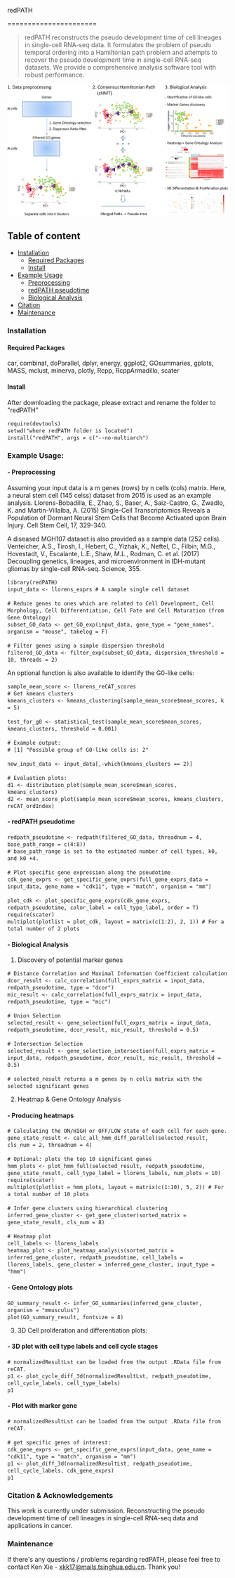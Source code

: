 redPATH

======================
> redPATH reconstructs the pseudo development time of cell lineages in single-cell RNA-seq data. It formulates the problem of pseudo temporal ordering into a Hamiltonian path problem and attempts to recover the pseudo development time in single-cell RNA-seq datasets. We provide a comprehensive analysis software tool with robust performance. 

![Overview of redPATH](sample_results/overview.png)

## Table of content
- [Installation](#installation)
    - [Required Packages](#required_packages)
    - [Install](#install)
- [Example Usage](#example_usage)
    - [Preprocessing](#preprocessing)
    - [redPATH pseudotime](#redpath_pseudotime)
    - [Biological Analysis](#bio_analysis)
- [Citation](#cite)
- [Maintenance](#maintenance)

### Installation
#### Required Packages
car, combinat, doParallel, dplyr, energy, ggplot2, GOsummaries, gplots, MASS, mclust, minerva, plotly, Rcpp, RcppArmadillo, scater
#### Install
After downloading the package, please extract and rename the folder to "redPATH"
```
require(devtools)
setwd("where redPATH folder is located")
install("redPATH", args = c("--no-multiarch")
```
### Example Usage:
#### - Preprocessing

Assuming your input data is a m genes (rows) by n cells (cols) matrix.
Here, a neural stem cell (145 celss) dataset from 2015 is used as an example analysis.
Llorens-Bobadilla, E., Zhao, S., Baser, A., Saiz-Castro, G., Zwadlo, K. and Martin-Villalba, A. (2015) Single-Cell Transcriptomics Reveals a Population of Dormant Neural Stem Cells that Become Activated upon Brain Injury. Cell Stem Cell, 17, 329-340.

A diseased MGH107 dataset is also provided as a sample data (252 cells).
Venteicher, A.S., Tirosh, I., Hebert, C., Yizhak, K., Neftel, C., Filbin, M.G., Hovestadt, V., Escalante, L.E., Shaw, M.L., Rodman, C. et al. (2017) Decoupling genetics, lineages, and microenvironment in IDH-mutant gliomas by single-cell RNA-seq. Science, 355.

```
library(redPATH)
input_data <- llorens_exprs # A sample single cell dataset

# Reduce genes to ones which are related to Cell Development, Cell Morphology, Cell Differentiation, Cell Fate and Cell Maturation (from Gene Ontology)
subset_GO_data <- get_GO_exp(input_data, gene_type = "gene_names", organism = "mouse", takelog = F)

# Filter genes using a simple dispersion threshold
filtered_GO_data <- filter_exp(subset_GO_data, dispersion_threshold = 10, threads = 2)

```

An optional function is also available to identify the G0-like cells:

```
sample_mean_score <- llorens_reCAT_scores
# Get kmeans clusters
kmeans_clusters <- kmeans_clustering(sample_mean_score$mean_scores, k = 5)

test_for_g0 <- statistical_test(sample_mean_score$mean_scores, kmeans_clusters, threshold = 0.001)

# Example output:
# [1] "Possible group of G0-like cells is: 2"

new_input_data <- input_data[,-which(kmeans_clusters == 2)]

# Evaluation plots:
d1 <- distribution_plot(sample_mean_score$mean_scores, kmeans_clusters)
d2 <- mean_score_plot(sample_mean_score$mean_scores, kmeans_clusters, reCAT_ordIndex)

```

#### - redPATH pseudotime

```
redpath_pseudotime <- redpath(filtered_GO_data, threadnum = 4, base_path_range = c(4:8))
# base_path_range is set to the estimated number of cell types, k0, and k0 +4. 

# Plot specific gene expression along the pseudotime
cdk_gene_exprs <- get_specific_gene_exprs(full_gene_exprs_data = input_data, gene_name = "cdk11", type = "match", organism = "mm")

plot_cdk <- plot_specific_gene_exprs(cdk_gene_exprs, redpath_pseudotime, color_label = cell_type_label, order = T)
require(scater)
multiplot(plotlist = plot_cdk, layout = matrix(c(1:2), 2, 1)) # For a total number of 2 plots

```

#### - Biological Analysis

1. Discovery of potential marker genes
```
# Distance Correlation and Maximal Information Coefficient calculation
dcor_result <- calc_correlation(full_exprs_matrix = input_data, redpath_pseudotime, type = "dcor") 
mic_result <- calc_correlation(full_exprs_matrix = input_data, redpath_pseudotime, type = "mic")

# Union Selection
selected_result <- gene_selection(full_exprs_matrix = input_data, redpath_pseudotime, dcor_result, mic_result, threshold = 0.5)

# Intersection Selection
selected_result <- gene_selection_intersection(full_exprs_matrix = input_data, redpath_pseudotime, dcor_result, mic_result, threshold = 0.5)

# selected_result returns a m genes by n cells matrix with the selected significant genes

```

2. Heatmap & Gene Ontology Analysis

#### - Producing heatmaps

```
# Calculating the ON/HIGH or OFF/LOW state of each cell for each gene.
gene_state_result <- calc_all_hmm_diff_parallel(selected_result, cls_num = 2, threadnum = 4) 

# Optional: plots the top 10 significant genes
hmm_plots <- plot_hmm_full(selected_result, redpath_pseudotime, gene_state_result, cell_type_label = llorens_labels, num_plots = 10)
require(scater)
multiplot(plotlist = hmm_plots, layout = matrix(c(1:10), 5, 2)) # For a total number of 10 plots

# Infer gene clusters using hierarchical clustering
inferred_gene_cluster <- get_gene_cluster(sorted_matrix = gene_state_result, cls_num = 8)

# Heatmap plot
cell_labels <- llorens_labels
heatmap_plot <- plot_heatmap_analysis(sorted_matrix = inferred_gene_cluster, redpath_pseudotime, cell_labels = llorens_labels, gene_cluster = inferred_gene_cluster, input_type = "hmm")

```

#### - Gene Ontology plots

```
GO_summary_result <- infer_GO_summaries(inferred_gene_cluster, organism = "mmusculus")
plot(GO_summary_result, fontsize = 8)

```

3. 3D Cell proliferation and differentiation plots:

#### - 3D plot with cell type labels and cell cycle stages
```
# normalizedResultLst can be loaded from the output .RData file from reCAT.
p1 <- plot_cycle_diff_3d(normalizedResultLst, redpath_pseudotime, cell_cycle_labels, cell_type_labels)
p1
```

#### - Plot with marker gene

```
# normalizedResultLst can be loaded from the output .RData file from reCAT.

# get specific genes of interest:
cdk_gene_exprs <- get_specific_gene_exprs(input_data, gene_name = "cdk11", type = "match", organism = "mm")
p1 <- plot_diff_3d(normalizedResultLst, redpath_pseudotime, cell_cycle_labels, cdk_gene_exprs)
p1
```
### Citation & Acknowledgements

This work is currently under submission. Reconstructing the pseudo development time of cell lineages in single-cell RNA-seq data and applications in cancer.

### Maintenance

If there's any questions / problems regarding redPATH, please feel free to contact Ken Xie - xkk17@mails.tsinghua.edu.cn. Thank you!

